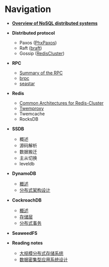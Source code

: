 # Navigation

*  **[Overview of NoSQL distributed systems](https://github.com/joeylichang/joeylichang.github.io/blob/master/src/nosql_desigin/nosql_distributed_systems_desgin.md)**

* **Distributed protocol**
	* Paxos ([PhxPaxos](https://blog.csdn.net/weixin_41713182/article/details/88147487))
	* Raft ([braft](https://github.com/joeylichang/joeylichang.github.io/blob/master/src/distributed_protocol/raft/overview.md))
	* Gossip ([RedisCluster](https://github.com/joeylichang/joeylichang.github.io/blob/master/src/distributed_protocol/gossip/overview.md))
* **RPC**
	* [Summary of the RPC](https://github.com/joeylichang/joeylichang.github.io/blob/master/src/rpc/overview.md)
	* [brpc](https://github.com/joeylichang/joeylichang.github.io/blob/master/src/rpc/brpc/overview.md)
	* [seastar](https://github.com/joeylichang/joeylichang.github.io/blob/master/src/rpc/seastar/seastar.md)
* **Redis**
	* [Common Architectures for Redis-Cluster](https://github.com/joeylichang/joeylichang.github.io/blob/master/src/redis/common_architectures.md)
	* [Twemproxy](https://github.com/joeylichang/joeylichang.github.io/blob/master/src/redis/twemproxy.md)
	* Twemcache
	* RocksDB
* **SSDB**
	* 概述
	* 源码解析 
	* 数据搬迁
	* 主从切换
	* leveldb
* **DynamoDB**
	* [概述](https://github.com/joeylichang/joeylichang.github.io/blob/master/src/dynamo/overview.md)
	* [分布式架构设计](https://github.com/joeylichang/joeylichang.github.io/blob/master/src/dynamo/desgin.md)
* **CockroachDB**
	* [概述](https://github.com/joeylichang/joeylichang.github.io/blob/master/src/cockroachdb/overview.md)
	* [存储层](https://github.com/joeylichang/joeylichang.github.io/blob/master/src/cockroachdb/desgin_kv.md)
	* [分布式事务](https://github.com/joeylichang/joeylichang.github.io/blob/master/src/cockroachdb/desgin_transaction.md)
* **SeaweedFS**
* **Reading notes**
	* [大规模分布式存储系统](https://github.com/joeylichang/joeylichang.github.io/blob/master/src/read_node/distributed_system_design/navigation.md)
	* [数据密集型应用系统设计](https://github.com/joeylichang/joeylichang.github.io/blob/master/src/read_node/data_intensive_sys_desgin/navigatiom.md)
